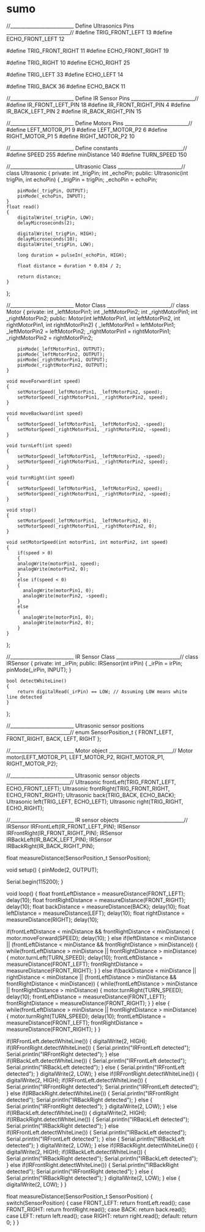 # sumo
//__________________________ Define Ultrasonics Pins __________________________//
#define TRIG_FRONT_LEFT   13
#define ECHO_FRONT_LEFT   12

#define TRIG_FRONT_RIGHT   11
#define ECHO_FRONT_RIGHT   19

#define TRIG_RIGHT 10
#define ECHO_RIGHT 25

#define TRIG_LEFT 33
#define ECHO_LEFT 14

#define TRIG_BACK 36
#define ECHO_BACK 11

//__________________________ Define IR Sensor Pins __________________________//
#define IR_FRONT_LEFT_PIN  18
#define IR_FRONT_RIGHT_PIN  4
#define IR_BACK_LEFT_PIN   2
#define IR_BACK_RIGHT_PIN   15

//__________________________ Define Motors Pins __________________________//
#define LEFT_MOTOR_P1 9
#define LEFT_MOTOR_P2 6
#define RIGHT_MOTOR_P1 5
#define RIGHT_MOTOR_P2 10

//__________________________ Define constants __________________________//
#define SPEED 255
#define minDistance 140
#define TURN_SPEED 150

//__________________________ Ultrasonic Class __________________________//
class Ultrasonic
{
private:
    int _trigPin;
    int _echoPin;
public:
    Ultrasonic(int trigPin, int echoPin)
    {
        _trigPin = trigPin;
        _echoPin = echoPin;
      
        pinMode(_trigPin, OUTPUT);
        pinMode(_echoPin, INPUT);
    }
    float read()
    {
        digitalWrite(_trigPin, LOW);
        delayMicroseconds(2);
        
        digitalWrite(_trigPin, HIGH);
        delayMicroseconds(10);
        digitalWrite(_trigPin, LOW);
      
        long duration = pulseIn(_echoPin, HIGH);
      
        float distance = duration * 0.034 / 2;
      
        return distance;
    }
};

//__________________________ Motor Class __________________________//
class Motor
{
private:
    int _leftMotorPin1;
    int _leftMotorPin2;
    int _rightMotorPin1;
    int _rightMotorPin2;
public:
    Motor(int leftMotorPin1, int leftMotorPin2, int rightMotorPin1, int rightMotorPin2)
    {
        _leftMotorPin1 = leftMotorPin1;
        _leftMotorPin2 = leftMotorPin2;
        _rightMotorPin1 = rightMotorPin1;
        _rightMotorPin2 = rightMotorPin2;
        
        pinMode(_leftMotorPin1, OUTPUT);
        pinMode(_leftMotorPin2, OUTPUT);
        pinMode(_rightMotorPin1, OUTPUT);
        pinMode(_rightMotorPin2, OUTPUT);
    }

    void moveForward(int speed)
    {
        setMotorSpeed(_leftMotorPin1, _leftMotorPin2, speed);
        setMotorSpeed(_rightMotorPin1, _rightMotorPin2, speed);
    }
    
    void moveBackward(int speed)
    {
        setMotorSpeed(_leftMotorPin1, _leftMotorPin2, -speed);
        setMotorSpeed(_rightMotorPin1, _rightMotorPin2, -speed);
    }
    
    void turnLeft(int speed)
    {
        setMotorSpeed(_leftMotorPin1, _leftMotorPin2, -speed);
        setMotorSpeed(_rightMotorPin1, _rightMotorPin2, speed);
    }
    
    void turnRight(int speed)
    {
        setMotorSpeed(_leftMotorPin1, _leftMotorPin2, speed);
        setMotorSpeed(_rightMotorPin1, _rightMotorPin2, -speed);
    }
    
    void stop()
    {
        setMotorSpeed(_leftMotorPin1, _leftMotorPin2, 0);
        setMotorSpeed(_rightMotorPin1, _rightMotorPin2, 0);
    }

    void setMotorSpeed(int motorPin1, int motorPin2, int speed)
    {
        if(speed > 0)
        {
        analogWrite(motorPin1, speed);
        analogWrite(motorPin2, 0);
        }
        else if(speed < 0)
        {
          analogWrite(motorPin1, 0);
          analogWrite(motorPin2, -speed);
        }
        else
        {
          analogWrite(motorPin1, 0);
          analogWrite(motorPin2, 0);
        }
    }
};

//__________________________ IR Sensor Class __________________________//
class IRSensor
{
private:
    int _irPin;
public:
    IRSensor(int irPin)
    {
        _irPin = irPin;
        pinMode(_irPin, INPUT);
    }

    bool detectWhiteLine()
    {
        return digitalRead(_irPin) == LOW; // Assuming LOW means white line detected
    }
};

//__________________________ Ultrasonic sensor positions __________________________//
enum SensorPosition_t
{
  FRONT_LEFT,
  FRONT_RIGHT,
  BACK,
  LEFT,
  RIGHT
};

//__________________________ Motor object __________________________//
Motor motor(LEFT_MOTOR_P1, LEFT_MOTOR_P2, RIGHT_MOTOR_P1, RIGHT_MOTOR_P2);

//__________________________ Ultrasonic sensor objects __________________________//
Ultrasonic frontLeft(TRIG_FRONT_LEFT, ECHO_FRONT_LEFT);
Ultrasonic frontRight(TRIG_FRONT_RIGHT, ECHO_FRONT_RIGHT);
Ultrasonic back(TRIG_BACK, ECHO_BACK);
Ultrasonic left(TRIG_LEFT, ECHO_LEFT);
Ultrasonic right(TRIG_RIGHT, ECHO_RIGHT);

//__________________________ IR sensor objects __________________________//
IRSensor IRFrontLeft(IR_FRONT_LEFT_PIN);
IRSensor IRFrontRight(IR_FRONT_RIGHT_PIN);
IRSensor IRBackLeft(IR_BACK_LEFT_PIN);
IRSensor IRBackRight(IR_BACK_RIGHT_PIN);

float measureDistance(SensorPosition_t SensorPosition);

void setup()
{
  pinMode(2, OUTPUT);
  
  Serial.begin(115200);
}

void loop()
{
  float frontLeftDistance     =   measureDistance(FRONT_LEFT);
  delay(10);
  float frontRightDistance     =   measureDistance(FRONT_RIGHT);
  delay(10);
  float backDistance         =   measureDistance(BACK);
  delay(10);
  float leftDistance         =   measureDistance(LEFT);
  delay(10);
  float rightDistance        =   measureDistance(RIGHT);
  delay(10);
  
  if(frontLeftDistance < minDistance && frontRightDistance < minDistance)
  {
    motor.moveForward(SPEED);
    delay(10);
  }
  else if(leftDistance < minDistance || (frontLeftDistance < minDistance && frontRightDistance > minDistance))
  {
    while(frontLeftDistance > minDistance || frontRightDistance > minDistance)
    {
      motor.turnLeft(TURN_SPEED);
      delay(10);
      frontLeftDistance = measureDistance(FRONT_LEFT);
      frontRightDistance = measureDistance(FRONT_RIGHT);
    }
  }
  else if(backDistance < minDistance || rightDistance < minDistance || (frontLeftDistance > minDistance && frontRightDistance < minDistance))
  {
    while(frontLeftDistance > minDistance || frontRightDistance > minDistance)
    {
      motor.turnRight(TURN_SPEED);
      delay(10);
      frontLeftDistance = measureDistance(FRONT_LEFT);
      frontRightDistance = measureDistance(FRONT_RIGHT);
    }
  }
  else
  {
    while(frontLeftDistance > minDistance || frontRightDistance > minDistance)
    {
      motor.turnRight(TURN_SPEED);
      delay(10);
      frontLeftDistance = measureDistance(FRONT_LEFT);
      frontRightDistance = measureDistance(FRONT_RIGHT);
    }
  }

  if(IRFrontLeft.detectWhiteLine())
  {
    digitalWrite(2, HIGH);
    if(IRFrontRight.detectWhiteLine())
    {
      Serial.println("IRFrontLeft detected");
      Serial.println("IRFrontRight detected");
    }
    else if(IRBackLeft.detectWhiteLine())
    {
      Serial.println("IRFrontLeft detected");
      Serial.println("IRBackLeft detected");
    }
    else
    {
      Serial.println("IRFrontLeft detected");
    }
    digitalWrite(2, LOW);
  }
  else if(IRFrontRight.detectWhiteLine())
  {
    digitalWrite(2, HIGH);
    if(IRFrontLeft.detectWhiteLine())
    {
      Serial.println("IRFrontRight detected");
      Serial.println("IRFrontLeft detected");
    }
    else if(IRBackRight.detectWhiteLine())
    {
      Serial.println("IRFrontRight detected");
      Serial.println("IRBackRight detected");
    }
    else
    {
      Serial.println("IRFrontRight detected");
    }
    digitalWrite(2, LOW);
  }
  else if(IRBackLeft.detectWhiteLine())
  {
    digitalWrite(2, HIGH);
    if(IRBackRight.detectWhiteLine())
    {
      Serial.println("IRBackLeft detected");
      Serial.println("IRBackRight detected");
    }
    else if(IRFrontLeft.detectWhiteLine())
    {
      Serial.println("IRBackLeft detected");
      Serial.println("IRFrontLeft detected");
    }
    else
    {
      Serial.println("IRBackLeft detected");
    }
    digitalWrite(2, LOW);
  }
  else if(IRBackRight.detectWhiteLine())
  {
    digitalWrite(2, HIGH);
    if(IRBackLeft.detectWhiteLine())
    {
      Serial.println("IRBackRight detected");
      Serial.println("IRBackLeft detected");
    }
    else if(IRFrontRight.detectWhiteLine())
    {
      Serial.println("IRBackRight detected");
      Serial.println("IRFrontRight detected");
    }
    else
    {
      Serial.println("IRBackRight detected");
    }
    digitalWrite(2, LOW);
  }
  else
  {
    digitalWrite(2, LOW);
  }
}

float measureDistance(SensorPosition_t SensorPosition)
{
  switch(SensorPosition)
  {
    case FRONT_LEFT:
      return frontLeft.read();
    case FRONT_RIGHT:
      return frontRight.read();
    case BACK:
      return back.read();
    case LEFT:
      return left.read();
    case RIGHT:
      return right.read();
    default:
      return 0;
  }
}
